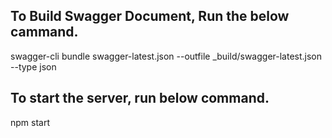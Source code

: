 ## To Build Swagger Document, Run the below cammand.
swagger-cli bundle swagger-latest.json --outfile _build/swagger-latest.json --type json

## To start the server, run below command.
npm start

